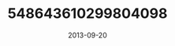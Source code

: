 ---
title: "548643610299804098"
cover: "2013-09-20 06.43.56 548643610299804098_46248401"
photo: "2013-09-20 06.43.56 548643610299804098_46248401"
date: "2013-09-20"
type: "photo"
---